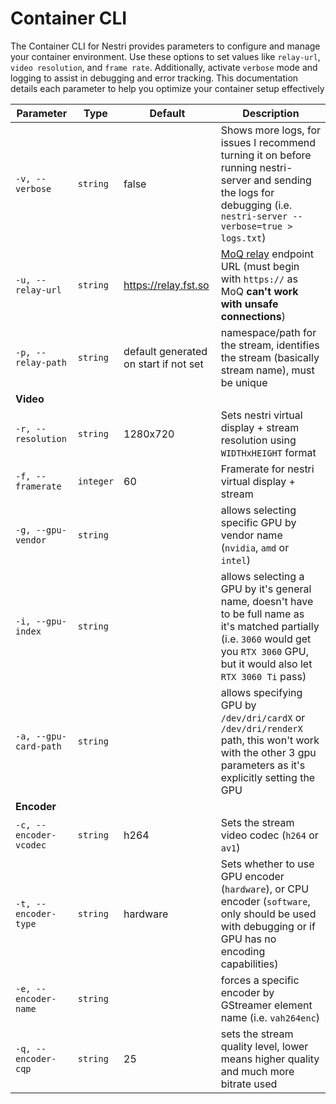 # Container CLI 
The Container CLI for Nestri provides parameters to configure and manage your container environment. Use these options to set values like `relay-url`, `video resolution`, and `frame rate`. Additionally, activate `verbose` mode and logging to assist in debugging and error tracking. This documentation details each parameter to help you optimize your container setup effectively


| **Parameter**                      | **Type**   | **Default**           | **Description**                                                                                      |
| ---------------------------- | ---------- | --------------------- | ---------------------------------------------------------------------------------------------------- |
| `-v, --verbose`              | `string`   | false                 | Shows more logs, for issues I recommend turning it on before running nestri-server and sending the logs for debugging (i.e. `nestri-server --verbose=true > logs.txt`)                                                                                      |
| `-u, --relay-url`            | `string` | https://relay.fst.so  |  [MoQ relay](/nestri-relay/what-is-nestri-node) endpoint URL (must begin with `https://` as MoQ __can't work with unsafe connections__)                                                                             |
| `-p, --relay-path`           | `string` | default generated on start if not set | namespace/path for the stream, identifies the stream (basically stream name), must be unique                                                                                  |
| **Video**                  |            |                       |                                                                                                      |
| `-r, --resolution `          | `string`   | 1280x720              | Sets nestri virtual display + stream resolution using `WIDTHxHEIGHT` format                            |
| `-f, --framerate`            | `integer`   | 60                   | Framerate for nestri virtual display + stream                                                        |
| `-g, --gpu-vendor`           | `string`   |                       | allows selecting specific GPU by vendor name (`nvidia`, `amd` or `intel`)                                  |
| `-i, --gpu-index`            | `string`   |                       | allows selecting a GPU by it's general name, doesn't have to be full name as it's matched partially (i.e. `3060` would get you `RTX 3060` GPU, but it would also let `RTX 3060 Ti` pass)           |
| `-a, --gpu-card-path`        | `string`   |                     | allows specifying GPU by `/dev/dri/cardX` or `/dev/dri/renderX` path, this won't work with the other 3 gpu parameters as it's explicitly setting the GPU     |
| **Encoder**                   |            |                       |                                                                                                      |
| `-c, --encoder-vcodec`       | `string`   | h264                  | Sets the stream video codec (`h264` or `av1`)                                                                |
| `-t, --encoder-type`         | `string`   | hardware              | Sets whether to use GPU encoder (`hardware`), or CPU encoder (`software`, only should be used with debugging or if GPU has no encoding capabilities) |
| `-e, --encoder-name`         | `string`   |                       | forces a specific encoder by GStreamer element name (i.e. `vah264enc`)                                 |
| `-q, --encoder-cqp`          | `string`   |      25               | sets the stream quality level, lower means higher quality and much more bitrate used                    |


